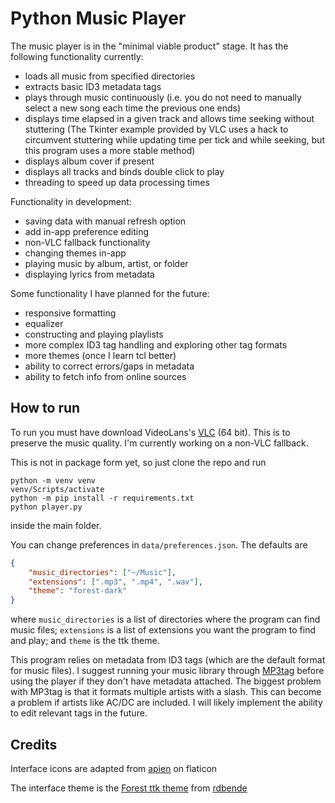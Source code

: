 Python Music Player
====================

The music player is in the "minimal viable product" stage. It has the following functionality currently:

- loads all music from specified directories
- extracts basic ID3 metadata tags
- plays through music continuously (i.e. you do not need to manually select a new song each time the previous one ends)
- displays time elapsed in a given track and allows time seeking without stuttering (The Tkinter example provided by VLC uses a hack to circumvent stuttering while updating time per tick and while seeking, but this program uses a more stable method)
- displays album cover if present
- displays all tracks and binds double click to play
- threading to speed up data processing times

Functionality in development:
- saving data with manual refresh option
- add in-app preference editing
- non-VLC fallback functionality
- changing themes in-app
- playing music by album, artist, or folder
- displaying lyrics from metadata

Some functionality I have planned for the future:
- responsive formatting
- equalizer
- constructing and playing playlists
- more complex ID3 tag handling and exploring other tag formats
- more themes (once I learn tcl better)
- ability to correct errors/gaps in metadata
- ability to fetch info from online sources

## How to run

To run you must have download VideoLans's [VLC](https://www.videolan.org/vlc/) (64 bit). This is to preserve the music quality. I'm currently working on a non-VLC fallback.

This is not in package form yet, so just clone the repo and run
```text
python -m venv venv
venv/Scripts/activate
python -m pip install -r requirements.txt
python player.py
```
inside the main folder.

You can change preferences in `data/preferences.json`. The defaults are
```JSON
{
    "music_directories": ["~/Music"],
    "extensions": [".mp3", ".mp4", ".wav"],
    "theme": "forest-dark"
}
```
where `music_directories` is a list of directories where the program can find music files; `extensions` is a list of extensions you want the program to find and play; and `theme` is the ttk theme.

This program relies on metadata from ID3 tags (which are the default format for music files). I suggest running your music library through [MP3tag](https://www.mp3tag.de/en/) before using the player if they don't have metadata attached. The biggest problem with MP3tag is that it formats multiple artists with a slash. This can become a problem if artists like AC/DC are included. I will likely implement the ability to edit relevant tags in the future.

## Credits

Interface icons are adapted from [apien](https://www.flaticon.com/authors/apien) on flaticon

The interface theme is the [Forest ttk theme](https://github.com/rdbende/Forest-ttk-theme) from [rdbende](https://github.com/rdbende)